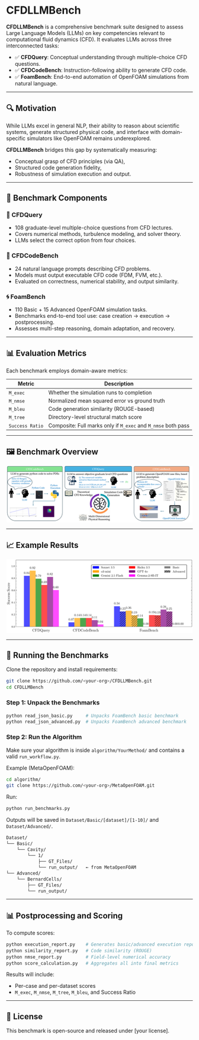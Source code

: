 # CFDLLMBench

**CFDLLMBench** is a comprehensive benchmark suite designed to assess Large Language Models (LLMs) on key competencies relevant to computational fluid dynamics (CFD). It evaluates LLMs across three interconnected tasks:

- ✅ **CFDQuery**: Conceptual understanding through multiple-choice CFD questions.
- ✅ **CFDCodeBench**: Instruction-following ability to generate CFD code.
- ✅ **FoamBench**: End-to-end automation of OpenFOAM simulations from natural language.

---

## 🔍 Motivation

While LLMs excel in general NLP, their ability to reason about scientific systems, generate structured physical code, and interface with domain-specific simulators like OpenFOAM remains underexplored.

**CFDLLMBench** bridges this gap by systematically measuring:
- Conceptual grasp of CFD principles (via QA),
- Structured code generation fidelity,
- Robustness of simulation execution and output.

---

## 🧱 Benchmark Components

### 📘 CFDQuery

- 108 graduate-level multiple-choice questions from CFD lectures.
- Covers numerical methods, turbulence modeling, and solver theory.
- LLMs select the correct option from four choices.

### 🔧 CFDCodeBench

- 24 natural language prompts describing CFD problems.
- Models must output executable CFD code (FDM, FVM, etc.).
- Evaluated on correctness, numerical stability, and output similarity.

### 🌀 FoamBench

- 110 Basic + 15 Advanced OpenFOAM simulation tasks.
- Benchmarks end-to-end tool use: case creation → execution → postprocessing.
- Assesses multi-step reasoning, domain adaptation, and recovery.

---

## 📊 Evaluation Metrics

Each benchmark employs domain-aware metrics:

| Metric         | Description                                      |
|----------------|--------------------------------------------------|
| `M_exec`       | Whether the simulation runs to completion        |
| `M_nmse`       | Normalized mean squared error vs ground truth    |
| `M_bleu`       | Code generation similarity (ROUGE-based)         |
| `M_tree`       | Directory-level structural match score           |
| `Success Ratio`| Composite: Full marks only if `M_exec` and `M_nmse` both pass |

---

## 🖼️ Benchmark Overview

![Benchmark Overview](figs/main_figure_v3.png)

---

## 📈 Example Results

![All Scores](figs/all_bars_mod.png)

---

## 🧪 Running the Benchmarks

Clone the repository and install requirements:

```bash
git clone https://github.com/<your-org>/CFDLLMBench.git
cd CFDLLMBench
```

### Step 1: Unpack the Benchmarks

```bash
python read_json_basic.py     # Unpacks FoamBench basic benchmark
python read_json_advanced.py  # Unpacks FoamBench advanced benchmark
```

### Step 2: Run the Algorithm

Make sure your algorithm is inside `algorithm/YourMethod/` and contains a valid `run_workflow.py`.

Example (MetaOpenFOAM):
```bash
cd algorithm/
git clone https://github.com/<your-org>/MetaOpenFOAM.git
```

Run:
```bash
python run_benchmarks.py
```

Outputs will be saved in `Dataset/Basic/[dataset]/[1-10]/` and `Dataset/Advanced/`.

```
Dataset/
└── Basic/
    └── Cavity/
        └── 1/
            ├── GT_Files/
            └── run_output/   ← from MetaOpenFOAM
└── Advanced/
    └── BernardCells/
        ├── GT_Files/
        └── run_output/
```

---

## 📊 Postprocessing and Scoring

To compute scores:

```bash
python execution_report.py    # Generates basic/advanced execution reports
python similarity_report.py   # Code similarity (ROUGE)
python nmse_report.py         # Field-level numerical accuracy
python score_calculation.py   # Aggregates all into final metrics
```

Results will include:
- Per-case and per-dataset scores
- `M_exec`, `M_nmse`, `M_tree`, `M_bleu`, and Success Ratio

---

## 📄 License

This benchmark is open-source and released under [your license].

